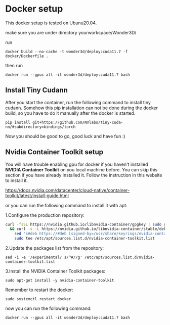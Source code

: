 # Docker setup

This docker setup is tested on Ubunu20.04.

make sure you are under directory yourworkspace/Wonder3D/

run

`docker build --no-cache -t wonder3d/deploy:cuda11.7 -f docker/Dockerfile .`

then run 

`docker run --gpus all -it wonder3d/deploy:cuda11.7 bash`

## Install Tiny Cudann

After you start the container, run the following command to install tiny cudann. Somehow this pip installation can not be done during the docker build, so you have to do it manually after the docker is started.

`pip install git+https://github.com/NVlabs/tiny-cuda-nn/#subdirectory=bindings/torch`

Now you should be good to go, good luck and have fun :)

## Nvidia Container Toolkit setup

You will have trouble enabling gpu for docker if you haven't installed **NVIDIA Container Toolkit** on you local machine before. You can skip this section if you have already installed it. Follow the instruction in this website to install it. 

https://docs.nvidia.com/datacenter/cloud-native/container-toolkit/latest/install-guide.html

or you can run the following command to install it with apt:

1.Configure the production repository:
   
```bash
curl -fsSL https://nvidia.github.io/libnvidia-container/gpgkey | sudo gpg --dearmor -o /usr/share/keyrings/nvidia-container-toolkit-keyring.gpg \
  && curl -s -L https://nvidia.github.io/libnvidia-container/stable/deb/nvidia-container-toolkit.list | \
    sed 's#deb https://#deb [signed-by=/usr/share/keyrings/nvidia-container-toolkit-keyring.gpg] https://#g' | \
    sudo tee /etc/apt/sources.list.d/nvidia-container-toolkit.list
```

2.Update the packages list from the repository:

`sed -i -e '/experimental/ s/^#//g' /etc/apt/sources.list.d/nvidia-container-toolkit.list`

3.Install the NVIDIA Container Toolkit packages:

`sudo apt-get install -y nvidia-container-toolkit`

Remember to restart the docker:

`sudo systemctl restart docker`

now you can run the following command:

`docker run --gpus all -it wonder3d/deploy:cuda11.7 bash`



